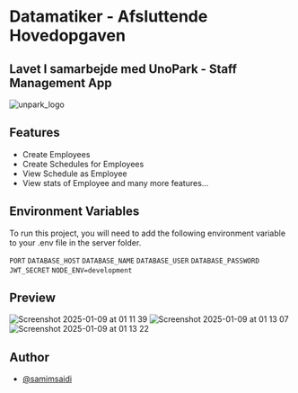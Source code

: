 # Datamatiker - Afsluttende Hovedopgaven
## Lavet I samarbejde med UnoPark - Staff Management App

![unpark_logo](https://github.com/user-attachments/assets/f8ad401c-b992-463b-836f-62f10524446c)

## Features

- Create Employees
- Create Schedules for Employees
- View Schedule as Employee
- View stats of Employee
and many more features...

## Environment Variables

To run this project, you will need to add the following environment variable to your .env file in the server folder.

`PORT`
`DATABASE_HOST`
`DATABASE_NAME`
`DATABASE_USER`
`DATABASE_PASSWORD`
`JWT_SECRET`
`NODE_ENV=development`

## Preview
![Screenshot 2025-01-09 at 01 11 39](https://github.com/user-attachments/assets/1f0a536d-64d2-4634-ae2d-7042d8667fe5)
![Screenshot 2025-01-09 at 01 13 07](https://github.com/user-attachments/assets/1aba1020-6370-43e7-b91d-19e9f286eb48)
![Screenshot 2025-01-09 at 01 13 22](https://github.com/user-attachments/assets/7ab14b8e-4b53-4aa1-a66f-135a34857f06)


## Author
- [@samimsaidi](https://www.github.com/samimsaidi)
